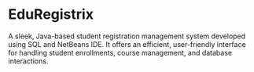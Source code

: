 # EduRegistrix
A sleek, Java-based student registration management system developed using SQL and NetBeans IDE. It offers an efficient, user-friendly interface for handling student enrollments, course management, and database interactions. 

